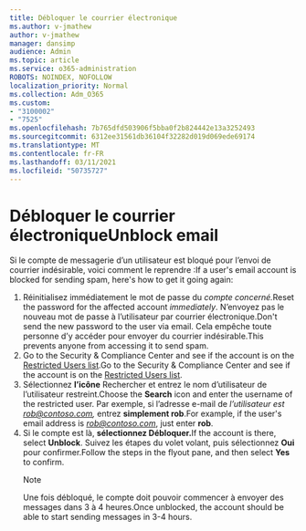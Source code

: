 ```yaml
---
title: Débloquer le courrier électronique
ms.author: v-jmathew
author: v-jmathew
manager: dansimp
audience: Admin
ms.topic: article
ms.service: o365-administration
ROBOTS: NOINDEX, NOFOLLOW
localization_priority: Normal
ms.collection: Adm_O365
ms.custom:
- "3100002"
- "7525"
ms.openlocfilehash: 7b765dfd503906f5bba0f2b824442e13a3252493
ms.sourcegitcommit: 6312ee31561db36104f32282d019d069ede69174
ms.translationtype: MT
ms.contentlocale: fr-FR
ms.lasthandoff: 03/11/2021
ms.locfileid: "50735727"
---
```

# <a name="unblock-email"></a><span data-ttu-id="e4fba-102">Débloquer le courrier électronique</span><span class="sxs-lookup"><span data-stu-id="e4fba-102">Unblock email</span></span>

<span data-ttu-id="e4fba-103">Si le compte de messagerie d’un utilisateur est bloqué pour l’envoi de courrier indésirable, voici comment le reprendre :</span><span class="sxs-lookup"><span data-stu-id="e4fba-103">If a user's email account is blocked for sending spam, here's how to get it going again:</span></span>

1. <span data-ttu-id="e4fba-104">Réinitialisez immédiatement le mot de passe du *compte concerné.*</span><span class="sxs-lookup"><span data-stu-id="e4fba-104">Reset the password for the affected account *immediately*.</span></span> <span data-ttu-id="e4fba-105">N’envoyez pas le nouveau mot de passe à l’utilisateur par courrier électronique.</span><span class="sxs-lookup"><span data-stu-id="e4fba-105">Don't send the new password to the user via email.</span></span> <span data-ttu-id="e4fba-106">Cela empêche toute personne d’y accéder pour envoyer du courrier indésirable.</span><span class="sxs-lookup"><span data-stu-id="e4fba-106">This prevents anyone from accessing it to send spam.</span></span>
2. <span data-ttu-id="e4fba-107">Go to the Security & Compliance Center and see if the account is on the [Restricted Users list](https://protection.office.com/#/restrictedusers).</span><span class="sxs-lookup"><span data-stu-id="e4fba-107">Go to the Security & Compliance Center and see if the account is on the [Restricted Users list](https://protection.office.com/#/restrictedusers).</span></span>
3. <span data-ttu-id="e4fba-108">Sélectionnez **l’icône** Rechercher et entrez le nom d’utilisateur de l’utilisateur restreint.</span><span class="sxs-lookup"><span data-stu-id="e4fba-108">Choose the **Search** icon and enter the username of the restricted user.</span></span> <span data-ttu-id="e4fba-109">Par exemple, si l’adresse e-mail de *l’utilisateur est rob@contoso.com,* entrez **simplement rob**.</span><span class="sxs-lookup"><span data-stu-id="e4fba-109">For example, if the user's email address is *rob@contoso.com*, just enter **rob**.</span></span>
4. <span data-ttu-id="e4fba-110">Si le compte est là, **sélectionnez Débloquer.**</span><span class="sxs-lookup"><span data-stu-id="e4fba-110">If the account is there, select **Unblock**.</span></span> <span data-ttu-id="e4fba-111">Suivez les étapes du volet volant, puis sélectionnez **Oui** pour confirmer.</span><span class="sxs-lookup"><span data-stu-id="e4fba-111">Follow the steps in the flyout pane, and then select **Yes** to confirm.</span></span>  
    > [!NOTE]
    > <span data-ttu-id="e4fba-112">Une fois débloqué, le compte doit pouvoir commencer à envoyer des messages dans 3 à 4 heures.</span><span class="sxs-lookup"><span data-stu-id="e4fba-112">Once unblocked, the account should be able to start sending messages in 3-4 hours.</span></span>
